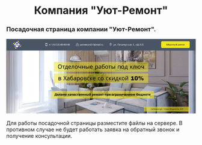 <h1 align="center">Компания "Уют-Ремонт"</h1>
<h3>Посадочная страница компании "Уют-Ремонт".</h3>
<img src="/preview.jpg" width="1012">

<p>Для работы посадочной страницы разместите файлы на сервере. В противном случае не будет работать заявка на обратный звонок и получение консультации.</p>
